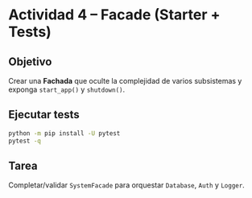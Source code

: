 # Actividad 4 – Facade (Starter + Tests)

## Objetivo
Crear una **Fachada** que oculte la complejidad de varios subsistemas y exponga `start_app()` y `shutdown()`.

## Ejecutar tests
```bash
python -m pip install -U pytest
pytest -q
```

## Tarea
Completar/validar `SystemFacade` para orquestar `Database`, `Auth` y `Logger`.
